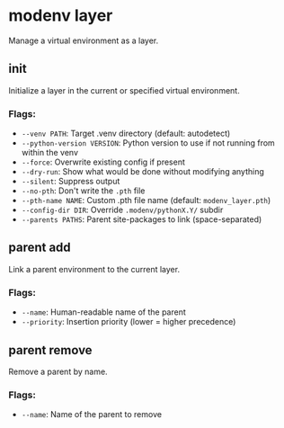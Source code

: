 # modenv layer

Manage a virtual environment as a layer.

## init
Initialize a layer in the current or specified virtual environment.

### Flags:
- `--venv PATH`: Target .venv directory (default: autodetect)
- `--python-version VERSION`: Python version to use if not running from within the venv
- `--force`: Overwrite existing config if present
- `--dry-run`: Show what would be done without modifying anything
- `--silent`: Suppress output
- `--no-pth`: Don't write the `.pth` file
- `--pth-name NAME`: Custom .pth file name (default: `modenv_layer.pth`)
- `--config-dir DIR`: Override `.modenv/pythonX.Y/` subdir
- `--parents PATHS`: Parent site-packages to link (space-separated)

## parent add
Link a parent environment to the current layer.

### Flags:
- `--name`: Human-readable name of the parent
- `--priority`: Insertion priority (lower = higher precedence)

## parent remove
Remove a parent by name.

### Flags:
- `--name`: Name of the parent to remove
